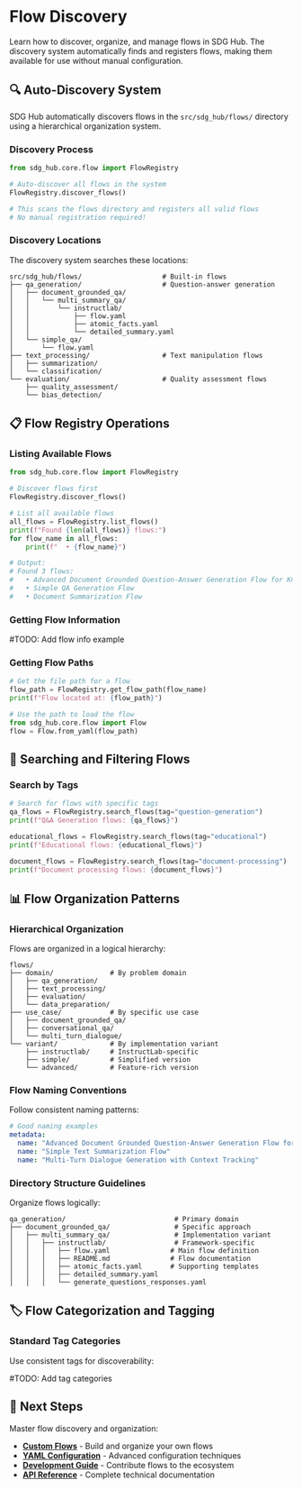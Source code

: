 # Flow Discovery

Learn how to discover, organize, and manage flows in SDG Hub. The discovery system automatically finds and registers flows, making them available for use without manual configuration.

## 🔍 Auto-Discovery System

SDG Hub automatically discovers flows in the `src/sdg_hub/flows/` directory using a hierarchical organization system.

### Discovery Process

```python
from sdg_hub.core.flow import FlowRegistry

# Auto-discover all flows in the system
FlowRegistry.discover_flows()

# This scans the flows directory and registers all valid flows
# No manual registration required!
```

### Discovery Locations

The discovery system searches these locations:

```
src/sdg_hub/flows/                    # Built-in flows
├── qa_generation/                    # Question-answer generation
│   ├── document_grounded_qa/
│   │   └── multi_summary_qa/
│   │       └── instructlab/
│   │           ├── flow.yaml
│   │           ├── atomic_facts.yaml
│   │           └── detailed_summary.yaml
│   └── simple_qa/
│       └── flow.yaml
├── text_processing/                  # Text manipulation flows
│   ├── summarization/
│   └── classification/
└── evaluation/                       # Quality assessment flows
    ├── quality_assessment/
    └── bias_detection/

```

## 📋 Flow Registry Operations

### Listing Available Flows

```python
from sdg_hub.core.flow import FlowRegistry

# Discover flows first
FlowRegistry.discover_flows()

# List all available flows
all_flows = FlowRegistry.list_flows()
print(f"Found {len(all_flows)} flows:")
for flow_name in all_flows:
    print(f"  • {flow_name}")

# Output:
# Found 3 flows:
#   • Advanced Document Grounded Question-Answer Generation Flow for Knowledge Tuning
#   • Simple QA Generation Flow
#   • Document Summarization Flow
```

### Getting Flow Information

#TODO: Add flow info example

### Getting Flow Paths

```python
# Get the file path for a flow
flow_path = FlowRegistry.get_flow_path(flow_name)
print(f"Flow located at: {flow_path}")

# Use the path to load the flow
from sdg_hub.core.flow import Flow
flow = Flow.from_yaml(flow_path)
```

## 🔎 Searching and Filtering Flows

### Search by Tags

```python
# Search for flows with specific tags
qa_flows = FlowRegistry.search_flows(tag="question-generation")
print(f"Q&A Generation flows: {qa_flows}")

educational_flows = FlowRegistry.search_flows(tag="educational")
print(f"Educational flows: {educational_flows}")

document_flows = FlowRegistry.search_flows(tag="document-processing")
print(f"Document processing flows: {document_flows}")
```


## 📊 Flow Organization Patterns

### Hierarchical Organization

Flows are organized in a logical hierarchy:

```
flows/
├── domain/              # By problem domain
│   ├── qa_generation/
│   ├── text_processing/
│   ├── evaluation/
│   └── data_preparation/
├── use_case/            # By specific use case
│   ├── document_grounded_qa/
│   ├── conversational_qa/
│   └── multi_turn_dialogue/
└── variant/             # By implementation variant
    ├── instructlab/     # InstructLab-specific
    ├── simple/          # Simplified version
    └── advanced/        # Feature-rich version
```

### Flow Naming Conventions

Follow consistent naming patterns:

```yaml
# Good naming examples
metadata:
  name: "Advanced Document Grounded Question-Answer Generation Flow for Knowledge Tuning"
  name: "Simple Text Summarization Flow"  
  name: "Multi-Turn Dialogue Generation with Context Tracking"

```

### Directory Structure Guidelines

Organize flows logically:

```
qa_generation/                           # Primary domain
├── document_grounded_qa/                # Specific approach
│   ├── multi_summary_qa/                # Implementation variant
│   │   ├── instructlab/                 # Framework-specific
│   │   │   ├── flow.yaml               # Main flow definition
│   │   │   ├── README.md               # Flow documentation
│   │   │   ├── atomic_facts.yaml       # Supporting templates
│   │   │   ├── detailed_summary.yaml
│   │   │   └── generate_questions_responses.yaml
```

## 🏷️ Flow Categorization and Tagging

### Standard Tag Categories

Use consistent tags for discoverability:

#TODO: Add tag categories


## 🚀 Next Steps

Master flow discovery and organization:

- **[Custom Flows](custom-flows.md)** - Build and organize your own flows
- **[YAML Configuration](yaml-configuration.md)** - Advanced configuration techniques
- **[Development Guide](../development.md)** - Contribute flows to the ecosystem
- **[API Reference](../api-reference.md)** - Complete technical documentation